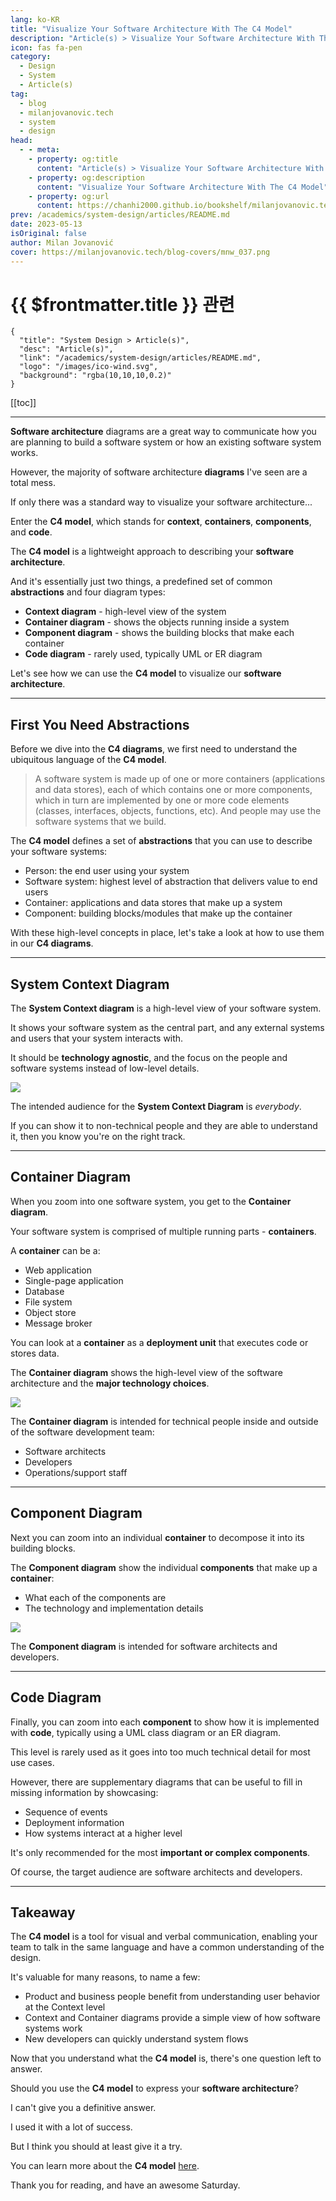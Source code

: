 ```yaml
---
lang: ko-KR
title: "Visualize Your Software Architecture With The C4 Model"
description: "Article(s) > Visualize Your Software Architecture With The C4 Model"
icon: fas fa-pen
category: 
  - Design
  - System
  - Article(s)
tag: 
  - blog
  - milanjovanovic.tech
  - system
  - design
head:
  - - meta:
    - property: og:title
      content: "Article(s) > Visualize Your Software Architecture With The C4 Model"
    - property: og:description
      content: "Visualize Your Software Architecture With The C4 Model"
    - property: og:url
      content: https://chanhi2000.github.io/bookshelf/milanjovanovic.tech/visualize-your-software-architecture-with-the-c4-model.html
prev: /academics/system-design/articles/README.md
date: 2023-05-13
isOriginal: false
author: Milan Jovanović
cover: https://milanjovanovic.tech/blog-covers/mnw_037.png
---
```


# {{ $frontmatter.title }} 관련

```component VPCard
{
  "title": "System Design > Article(s)",
  "desc": "Article(s)",
  "link": "/academics/system-design/articles/README.md",
  "logo": "/images/ico-wind.svg",
  "background": "rgba(10,10,10,0.2)"
}
```

[[toc]]

---

<SiteInfo
  name="Visualize Your Software Architecture With The C4 Model"
  desc="Software architecture diagrams are a great way to communicate how you are planning to build a software system or how an existing software system works. However, the majority of software architecture diagrams I've seen are a total mess. If only there was a standard way to visualize your software architecture... Enter the C4 model, which stands for context, containers, components, and code. The C4 model is a lightweight approach to describing your software architecture."
  url="https://milanjovanovic.tech/blog/visualize-your-software-architecture-with-the-c4-model/"
  logo="https://milanjovanovic.tech/profile_favicon.png"
  preview="https://milanjovanovic.tech/blog-covers/mnw_037.png"/>

**Software architecture** diagrams are a great way to communicate how you are planning to build a software system or how an existing software system works.

However, the majority of software architecture **diagrams** I've seen are a total mess.

If only there was a standard way to visualize your software architecture...

Enter the **C4 model**, which stands for **context**, **containers**, **components**, and **code**.

The **C4 model** is a lightweight approach to describing your **software architecture**.

And it's essentially just two things, a predefined set of common **abstractions** and four diagram types:

- **Context diagram** - high-level view of the system
- **Container diagram** - shows the objects running inside a system
- **Component diagram** - shows the building blocks that make each container
- **Code diagram** - rarely used, typically UML or ER diagram

Let's see how we can use the **C4 model** to visualize our **software architecture**.

---

## First You Need Abstractions

Before we dive into the **C4 diagrams**, we first need to understand the ubiquitous language of the **C4 model**.

> A software system is made up of one or more containers (applications and data stores), each of which contains one or more components, which in turn are implemented by one or more code elements (classes, interfaces, objects, functions, etc). And people may use the software systems that we build.

The **C4 model** defines a set of **abstractions** that you can use to describe your software systems:

- Person: the end user using your system
- Software system: highest level of abstraction that delivers value to end users
- Container: applications and data stores that make up a system
- Component: building blocks/modules that make up the container

With these high-level concepts in place, let's take a look at how to use them in our **C4 diagrams**.

---

## System Context Diagram

The **System Context diagram** is a high-level view of your software system.

It shows your software system as the central part, and any external systems and users that your system interacts with.

It should be **technology agnostic**, and the focus on the people and software systems instead of low-level details.

![](https://milanjovanovic.tech/blogs/mnw_037/system_context_diagram.jpg?imwidth=3840)

The intended audience for the **System Context Diagram** is *everybody*.

If you can show it to non-technical people and they are able to understand it, then you know you're on the right track.

---

## Container Diagram

When you zoom into one software system, you get to the **Container diagram**.

Your software system is comprised of multiple running parts - **containers**.

A **container** can be a:

- Web application
- Single-page application
- Database
- File system
- Object store
- Message broker

You can look at a **container** as a **deployment unit** that executes code or stores data.

The **Container diagram** shows the high-level view of the software architecture and the **major technology choices**.

![](https://milanjovanovic.tech/blogs/mnw_037/container_diagram.jpg?imwidth=3840)

The **Container diagram** is intended for technical people inside and outside of the software development team:

- Software architects
- Developers
- Operations/support staff

---

## Component Diagram

Next you can zoom into an individual **container** to decompose it into its building blocks.

The **Component diagram** show the individual **components** that make up a **container**:

- What each of the components are
- The technology and implementation details

![](https://milanjovanovic.tech/blogs/mnw_037/component_diagram.jpg?imwidth=3840)

The **Component diagram** is intended for software architects and developers.

---

## Code Diagram

Finally, you can zoom into each **component** to show how it is implemented with **code**, typically using a UML class diagram or an ER diagram.

This level is rarely used as it goes into too much technical detail for most use cases.

However, there are supplementary diagrams that can be useful to fill in missing information by showcasing:

- Sequence of events
- Deployment information
- How systems interact at a higher level

It's only recommended for the most **important or complex components**.

Of course, the target audience are software architects and developers.

---

## Takeaway

The **C4 model** is a tool for visual and verbal communication, enabling your team to talk in the same language and have a common understanding of the design.

It's valuable for many reasons, to name a few:

- Product and business people benefit from understanding user behavior at the Context level
- Context and Container diagrams provide a simple view of how software systems work
- New developers can quickly understand system flows

Now that you understand what the **C4 model** is, there's one question left to answer.

Should you use the **C4 model** to express your **software architecture**?

I can't give you a definitive answer.

I used it with a lot of success.

But I think you should at least give it a try.

You can learn more about the **C4 model** [<FontIcon icon="fas fa-globe"/>here](https://c4model.com/).

Thank you for reading, and have an awesome Saturday.

